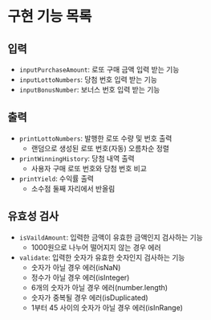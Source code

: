 # 구현 기능 목록

## 입력
- `inputPurchaseAmount`: 로또 구매 금액 입력 받는 기능
- `inputLottoNumbers`: 당첨 번호 입력 받는 기능
- `inputBonusNumber`: 보너스 번호 입력 받는 기능

## 출력
- `printLottoNumbers`: 발행한 로또 수량 및 번호 출력
    - 랜덤으로 생성된 로또 번호(자동) 오름차순 정렬
- `printWinningHistory`: 당첨 내역 출력
    - 사용자 구매 로또 번호와 당첨 번호 비교
- `printYield`: 수익률 출력
    - 소수점 둘째 자리에서 반올림

## 유효성 검사
- `isVaildAmount`: 입력한 금액이 유효한 금액인지 검사하는 기능
    - 1000원으로 나누어 떨어지지 않는 경우 에러
- `validate`: 입력한 숫자가 유효한 숫자인지 검사하는 기능
    - 숫자가 아닐 경우 에러(isNaN)
    - 정수가 아닐 경우 에러(isInteger)
    - 6개의 숫자가 아닐 경우 에러(number.length)
    - 숫자가 중복될 경우 에러(isDuplicated)
    - 1부터 45 사이의 숫자가 아닐 경우 에러(isInRange)